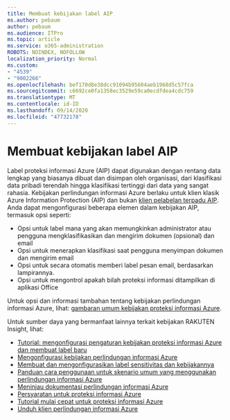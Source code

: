 ```yaml
---
title: Membuat kebijakan label AIP
ms.author: pebaum
author: pebaum
ms.audience: ITPro
ms.topic: article
ms.service: o365-administration
ROBOTS: NOINDEX, NOFOLLOW
localization_priority: Normal
ms.custom:
- "4539"
- "9002266"
ms.openlocfilehash: bef170d8e38dcc91094b95604aeb1968d5c57fca
ms.sourcegitcommit: c6692ce0fa1358ec3529e59ca0ecdfdea4cdc759
ms.translationtype: MT
ms.contentlocale: id-ID
ms.lasthandoff: 09/14/2020
ms.locfileid: "47732178"
---
```

# <a name="creating-aip-label-policies"></a>Membuat kebijakan label AIP

Label proteksi informasi Azure (AIP) dapat digunakan dengan rentang data lengkap yang biasanya dibuat dan disimpan oleh organisasi, dari klasifikasi data pribadi terendah hingga klasifikasi tertinggi dari data yang sangat rahasia. Kebijakan perlindungan informasi Azure berlaku untuk klien klasik Azure Information Protection (AIP) dan bukan  [klien pelabelan terpadu AIP](https://docs.microsoft.com/azure/information-protection/rms-client/unifiedlabelingclient-version-release-history). Anda dapat mengonfigurasi beberapa elemen dalam kebijakan AIP, termasuk opsi seperti:

- Opsi untuk label mana yang akan memungkinkan administrator atau pengguna mengklasifikasikan dan mengirim dokumen (opsional) dan email
- Opsi untuk menerapkan klasifikasi saat pengguna menyimpan dokumen dan mengirim email
- Opsi untuk secara otomatis memberi label pesan email, berdasarkan lampirannya.
- Opsi untuk mengontrol apakah bilah proteksi informasi ditampilkan di aplikasi Office

Untuk opsi dan informasi tambahan tentang kebijakan perlindungan informasi Azure, lihat: [gambaran umum kebijakan proteksi informasi Azure](https://docs.microsoft.com/azure/information-protection/overview-policy).  

Untuk sumber daya yang bermanfaat lainnya terkait kebijakan RAKUTEN Insight, lihat:

- [Tutorial: mengonfigurasi pengaturan kebijakan proteksi informasi Azure dan membuat label baru](https://docs.microsoft.com/azure/information-protection/infoprotect-quick-start-tutorial)  
- [Mengonfigurasi kebijakan perlindungan informasi Azure](https://docs.microsoft.com/azure/information-protection/configure-policy)  
- [Membuat dan mengonfigurasikan label sensitivitas dan kebijakannya](https://docs.microsoft.com/microsoft-365/compliance/create-sensitivity-labels)  
- [Panduan cara penggunaan untuk skenario umum yang menggunakan perlindungan informasi Azure](https://docs.microsoft.com/azure/information-protection/how-to-guides)  
- [Meninjau dokumentasi perlindungan informasi Azure](https://docs.microsoft.com/azure/information-protection/what-is-information-protection)  
- [Persyaratan untuk proteksi informasi Azure](https://docs.microsoft.com/azure/information-protection/get-started/requirements)  
- [Tutorial mulai cepat untuk proteksi informasi Azure](https://docs.microsoft.com/azure/information-protection/get-started/infoprotect-quick-start-tutorial)  
- [Unduh klien perlindungan informasi Azure](https://www.microsoft.com/download/details.aspx?id=53018)